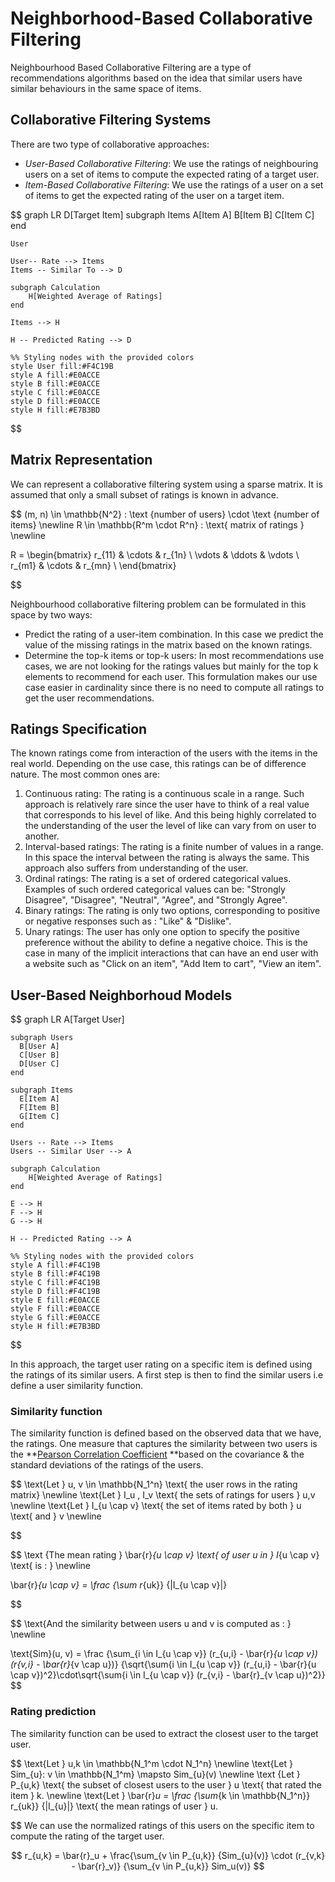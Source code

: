 # Neighborhood-Based Collaborative Filtering   
Neighbourhood Based Collaborative Filtering are a type of recommendations algorithms based on the idea that similar users have similar behaviours in the same space of items.
   
## Collaborative Filtering Systems   
There are two type of collaborative approaches:   
- *User-Based Collaborative Filtering*: We use the ratings of neighbouring users on a set of items to compute the expected rating of a target user.   
- *Item-Based Collaborative Filtering*: We use the ratings of a user on a set of items to get the expected rating of the user on a target item.   

$$
graph LR
    D[Target Item]
    subgraph Items
      A[Item A]
      B[Item B]
      C[Item C]
    end

    User

    User-- Rate --> Items    
    Items -- Similar To --> D
    
    subgraph Calculation
        H[Weighted Average of Ratings]
    end
    
    Items --> H
    
    H -- Predicted Rating --> D

    %% Styling nodes with the provided colors
    style User fill:#F4C19B
    style A fill:#E0ACCE
    style B fill:#E0ACCE
    style C fill:#E0ACCE
    style D fill:#E0ACCE
    style H fill:#E7B3BD

$$
   
## Matrix Representation   

We can represent a collaborative filtering system using a sparse matrix. It is assumed that only a small subset of ratings is known in advance.
   

$$
(m, n) \in \mathbb{N^2} : \text {number of users} \cdot \text {number of items} \newline
R \in \mathbb{R^m \cdot R^n} : \text{ matrix of ratings } \newline

R = \begin{bmatrix}
    r_{11} & \cdots & r_{1n} \\
    \vdots  & \ddots & \vdots \\
    r_{m1}  & \cdots & r_{mn} \\
\end{bmatrix}


$$
   
Neighbourhood collaborative filtering problem can be formulated in this space by two ways:
   
- Predict the rating of a user-item combination. In this case we predict the value of the missing ratings in the matrix based on the known ratings.   
- Determine the top-k items or top-k users: In most recommendations use cases, we are not looking for the ratings values but mainly for the top k elements to recommend for each user. This formulation makes our use case easier in cardinality since there is no need to compute all ratings to get the user recommendations.   
   
## Ratings Specification   
The known ratings come from interaction of the users with the items in the real world. Depending on the use case, this ratings can be of difference nature. The most common ones are:   
1. Continuous rating: The rating is a continuous scale in a range. Such approach is relatively rare since the user have to think of a real value that corresponds to his level of like. And this being highly correlated to the understanding of the user the level of like can vary from on user to another.   
2. Interval-based ratings: The rating is a finite number of values in a range. In this space the interval between the rating is always the same. This approach also suffers from understanding of the user.   
3. Ordinal ratings: The rating is a set of ordered categorical values. Examples of such ordered categorical values can be: "Strongly Disagree", "Disagree", "Neutral", "Agree", and "Strongly Agree".   
4. Binary ratings: The rating is only two options, corresponding to positive or negative responses such as : "Like" & "Dislike".   
5. Unary ratings: The user has only one option to specify the positive preference without the ability to define a negative choice. This is the case in many of the implicit interactions that can have an end user with a website such as "Click on an item", "Add Item to cart", "View an item".   
   
## User-Based Neighborhoud Models   

$$
graph LR
    A[Target User]
    
    subgraph Users
      B[User A]
      C[User B]
      D[User C]
    end

    subgraph Items
      E[Item A]
      F[Item B]
      G[Item C]
    end
    
    Users -- Rate --> Items
    Users -- Similar User --> A

    subgraph Calculation
        H[Weighted Average of Ratings]
    end
    
    E --> H
    F --> H
    G --> H
    
    H -- Predicted Rating --> A

    %% Styling nodes with the provided colors
    style A fill:#F4C19B
    style B fill:#F4C19B
    style C fill:#F4C19B
    style D fill:#F4C19B
    style E fill:#E0ACCE
    style F fill:#E0ACCE
    style G fill:#E0ACCE
    style H fill:#E7B3BD

$$
   
In this approach, the target user rating on a specific item is defined using the ratings of its similar users. A first step is then to find the similar users i.e define a user similarity function.   
### Similarity function   
The similarity function is defined based on the observed data that we have, the ratings. One measure that captures the similarity between two users is the **[Pearson Correlation Coefficient](https://en.wikipedia.org/wiki/Pearson_correlation_coefficient) **based on the covariance & the standard deviations of the ratings of the users.   

$$
\text{Let } u, v \in \mathbb{N_1^n} \text{ the user rows in the rating matrix} \newline
\text{Let } I_u , I_v \text{ the sets of ratings for users } u,v  \newline
\text{Let } I_{u \cap v} \text{ the set of items rated by both } u \text{ and } v \newline


$$

$$
\text {The mean rating  }  \bar{r}_{u \cap v} \text{ of user u in } I_{u \cap v} \text{ is : } \newline

\bar{r}_{u \cap v} = \frac
{\sum r_{uk}}
{|I_{u \cap v}|}

$$

$$
\text{And the similarity between users u and v is computed as : } \newline

\text{Sim}(u, v) =
\frac
{\sum_{i \in I_{u \cap v}} (r_{u,i} - \bar{r}_{u \cap v})(r{v,i} - \bar{r}_{v \cap u})}
{\sqrt{\sum{i \in I_{u \cap v}} (r_{u,i} - \bar{r}{u \cap v})^2}\cdot\sqrt{\sum{i \in I_{u \cap v}} (r_{v,i} - \bar{r}_{v \cap u})^2}}
$$
### Rating prediction   
The similarity function can be used to extract the closest user to the target user.   

$$
\text{Let } u,k \in \mathbb{N_1^m \cdot N_1^n} \newline
\text{Let } Sim_{u}: v \in \mathbb{N_1^m}  \mapsto Sim_{u}(v) \newline
\text {Let } P_{u,k} \text{ the subset of closest users to the user } u \text{ that rated the item } k. \newline
\text{Let } \bar{r}_u = \frac {\sum_{k \in \mathbb{N_1^n}}  r_{uk}} {|I_{u}|} \text{ the mean ratings of user } u.

$$
We can use the normalized ratings of this users on the specific item to compute the rating of the target user.
   

$$
r_{u,k} = 
\bar{r}_u + 
\frac{\sum_{v \in P_{u,k}} {Sim_{u}(v)} \cdot (r_{v,k} - \bar{r}_v)}
{\sum_{v \in P_{u,k}} Sim_u(v)}
$$
   
